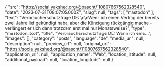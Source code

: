 {
  "src": "https://social.yakshed.org/@bascht/110807667562328540",
  "date": "2023-07-31T08:07:05.000Z",
  "slug": null,
  "tags": [
    "mastodon"
  ],
  "text": "Verbraucherschutzfrage DE: \n\nWenn ich einen Vertrag der bereits zwei Jahre lief gekündigt habe, aber die Kündigung rückgängig mache - verlängert er sich dann trotzdem erst mal nur Monatsweise?",
  "type": "mastodon_toot",
  "title": "Verbraucherschutzfrage DE: Wenn ich eine…",
  "images": [],
  "category": "posts",
  "language": "de",
  "media_url": null,
  "description": null,
  "preview_url": null,
  "original_url": "https://social.yakshed.org/@bascht/110807667562328540",
  "application_url": null,
  "application_name": "Web",
  "location_latitude": null,
  "additional_payload": null,
  "location_longitude": null
}